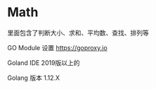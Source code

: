# Math


里面包含了判断大小、求和、平均数、查找、排列等

GO Module 设置 https://goproxy.io

Goland IDE 2019版以上的

Golang 版本 1.12.X

